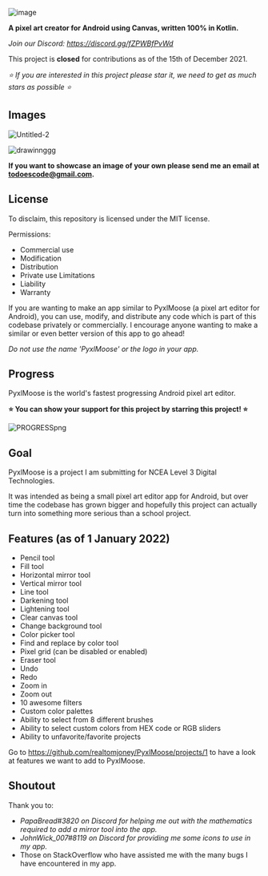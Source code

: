 ![image](https://user-images.githubusercontent.com/50536495/139613827-1d5ea69b-5ffc-4413-86ae-cba9c4e8160d.png)

**A pixel art creator for Android using Canvas, written 100% in Kotlin.**

_Join our Discord: https://discord.gg/fZPWBfPvWd_

This project is **closed** for contributions as of the 15th of December 2021.

_⭐ If you are interested in this project please star it, we need to get as much stars as possible ⭐_
## Images
![Untitled-2](https://user-images.githubusercontent.com/50536495/147199991-aed5c8e4-f70c-4d1a-ae24-b7ced61bfefc.png)

![drawinnggg](https://user-images.githubusercontent.com/50536495/147852120-e9d54adf-20d6-48a4-a7e0-e0afb4f4e585.PNG)


**If you want to showcase an image of your own please send me an email at todoescode@gmail.com.**

## License

To disclaim, this repository is licensed under the MIT license.

Permissions:
- Commercial use
- Modification
- Distribution
- Private use
Limitations
- Liability
- Warranty

If you are wanting to make an app similar to PyxlMoose (a pixel art editor for Android), you can use, modify, and distribute any code which is part of this codebase privately or commercially. I encourage anyone wanting to make a similar or even better version of this app to go ahead!

_Do not use the name 'PyxlMoose' or the logo in your app._

## Progress
PyxlMoose is the world's fastest progressing Android pixel art editor.

**⭐ You can show your support for this project by starring this project! ⭐**



![PROGRESSpng](https://user-images.githubusercontent.com/50536495/147825247-0b4e8f32-400a-498b-9e2a-57620f1fe9b5.png)

## Goal
PyxlMoose is a project I am submitting for NCEA Level 3 Digital Technologies.

It was intended as being a small pixel art editor app for Android, but over time the codebase has grown bigger and hopefully this project can actually turn into something more serious than a school project.

## Features (as of 1 January 2022)
- Pencil tool
- Fill tool
- Horizontal mirror tool
- Vertical mirror tool
- Line tool
- Darkening tool
- Lightening tool
- Clear canvas tool
- Change background tool
- Color picker tool
- Find and replace by color tool
- Pixel grid (can be disabled or enabled)
- Eraser tool
- Undo
- Redo
- Zoom in
- Zoom out
- 10 awesome filters
- Custom color palettes
- Ability to select from 8 different brushes
- Ability to select custom colors from HEX code or RGB sliders
- Ability to unfavorite/favorite projects

Go to https://github.com/realtomjoney/PyxlMoose/projects/1 to have a look at features we want to add to PyxlMoose.

## Shoutout
Thank you to:
- _PapaBread#3820 on Discord for helping me out with the mathematics required to add a mirror tool into the app._
- _JohnWick_007#8119 on Discord for providing me some icons to use in my app._
- Those on StackOverflow who have assisted me with the many bugs I have encountered in my app.
